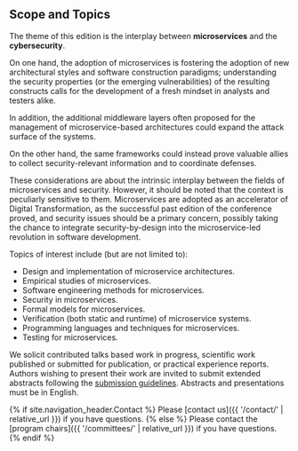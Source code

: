 ## Scope and Topics

The theme of this edition is the interplay between **microservices** and the **cybersecurity**.

On one hand, the adoption of microservices is fostering the adoption of new architectural styles and software construction paradigms; understanding the security properties (or the emerging vulnerabilities) of the resulting constructs calls for the development of a fresh mindset in analysts and testers alike.

In addition, the additional middleware layers often proposed for the management of microservice-based architectures could expand the attack surface of the systems.

On the other hand, the same frameworks could instead prove valuable allies to collect security-relevant information and to coordinate defenses.

These considerations are about the intrinsic interplay between the fields of microservices and security. However, it should be noted that the context is peculiarly sensitive to them. Microservices are adopted as an accelerator of Digital Transformation, as the successful past edition of the conference  proved, and security issues should be a primary concern, possibly taking the chance to integrate security-by-design into the microservice-led revolution in software development.


Topics of interest include (but are not limited to):

- Design and implementation of microservice architectures.
- Empirical studies of microservices.
- Software engineering methods for microservices.
- Security in microservices.
- Formal models for microservices.
- Verification (both static and runtime) of microservice systems.
- Programming languages and techniques for microservices.
- Testing for microservices.

We solicit contributed talks based work in progress, scientific work published or submitted for publication, or practical experience reports.
Authors wishing to present their work are invited to submit extended abstracts following the <a class="link-to-tab" href="#submission">submission guidelines</a>.
Abstracts and presentations must be in English.

{% if site.navigation_header.Contact %}
Please [contact us]({{ '/contact/' | relative_url }}) if you have questions.
{% else %}
Please contact the [program chairs]({{ '/committees/' | relative_url }}) if you have questions.
{% endif %}